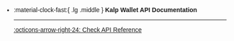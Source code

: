 <style> body {  font-family: "Source Sans 3", sans-serif!important; }</style>
<link href="https://fonts.googleapis.com/css2?family=Source+Sans+3:ital,wght@0,200..900;1,200..900&display=swap" rel="stylesheet">    <link rel="stylesheet" href="https://fonts.googleapis.com/icon?family=Material+Icons">

<div class="grid cards" markdown>

-   :material-clock-fast:{ .lg .middle } __Kalp Wallet API Documentation__

    ---


    [:octicons-arrow-right-24: Check API Reference](#)

</div>
